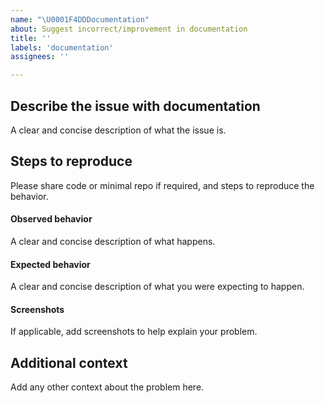 ```yaml
---
name: "\U0001F4DDDocumentation"
about: Suggest incorrect/improvement in documentation
title: ''
labels: 'documentation'
assignees: ''

---
```


## Describe the issue with documentation
A clear and concise description of what the issue is.

## Steps to reproduce
Please share code or minimal repo if required, and steps to reproduce the behavior.
#### Observed behavior
A clear and concise description of what happens.

#### Expected behavior
A clear and concise description of what you were expecting to happen.

#### Screenshots
If applicable, add screenshots to help explain your problem.

## Additional context
Add any other context about the problem here.
